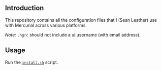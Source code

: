 Introduction
------------

This repository contains all the configuration files that I (Sean Leather) use
with Mercurial across various platforms.

*Note:* `.hgrc` should not include a ui.username (with email address).

Usage
-----

Run the [`install.sh`](./install.sh) script.
